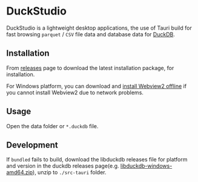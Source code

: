 # DuckStudio

DuckStudio is a lightweight desktop applications, the use of Tauri build for fast browsing `parquet` / `CSV` file data and database data for [DuckDB](https://github.com/duckdb/duckdb).

## Installation

From [releases](https://github.com/l1xnan/DuckStudio/releases) page to download the latest installation package, for installation.

For Windows platform, you can download and [install Webview2 offline](<(https://developer.microsoft.com/en-us/microsoft-edge/webview2/#download-section)>) if you cannot install Webview2 due to network problems.

## Usage

Open the data folder or `*.duckdb` file.

## Development

If `bundled` fails to build, download the libduckdb releases file for platform and version in the duckdb releases page(e.g. [libduckdb-windows-amd64.zip](https://github.com/duckdb/duckdb/releases/download/v0.9.1/libduckdb-windows-amd64.zip)), unzip to `./src-tauri` folder.
